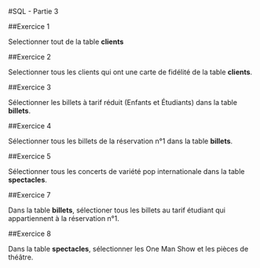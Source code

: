 #SQL - Partie 3

##Exercice 1

Selectionner tout de la table **clients**

##Exercice 2

Selectionner tous les clients qui ont une carte de fidélité de la table **clients**.

##Exercice 3

Sélectionner les billets à tarif réduit (Enfants et Étudiants) dans la table **billets**.

##Exercice 4

Sélectionner tous les billets de la réservation n°1 dans la table **billets**.

##Exercice 5

Sélectionner tous les concerts de variété pop internationale dans la table **spectacles**.

##Exercice 7

Dans la table **billets**, sélectioner tous les billets au tarif étudiant qui appartiennent à la réservation n°1.

##Exercice 8

Dans la table **spectacles**, sélectionner les One Man Show et les pièces de théâtre.
